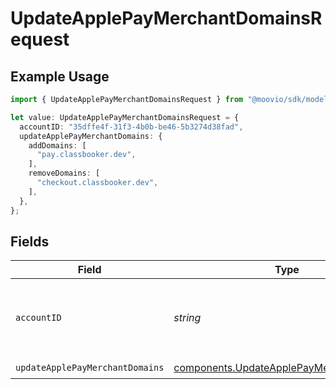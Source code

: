 # UpdateApplePayMerchantDomainsRequest

## Example Usage

```typescript
import { UpdateApplePayMerchantDomainsRequest } from "@moovio/sdk/models/operations";

let value: UpdateApplePayMerchantDomainsRequest = {
  accountID: "35dffe4f-31f3-4b0b-be46-5b3274d38fad",
  updateApplePayMerchantDomains: {
    addDomains: [
      "pay.classbooker.dev",
    ],
    removeDomains: [
      "checkout.classbooker.dev",
    ],
  },
};
```

## Fields

| Field                                                                                                | Type                                                                                                 | Required                                                                                             | Description                                                                                          |
| ---------------------------------------------------------------------------------------------------- | ---------------------------------------------------------------------------------------------------- | ---------------------------------------------------------------------------------------------------- | ---------------------------------------------------------------------------------------------------- |
| `accountID`                                                                                          | *string*                                                                                             | :heavy_check_mark:                                                                                   | ID of the Moov account representing the merchant.                                                    |
| `updateApplePayMerchantDomains`                                                                      | [components.UpdateApplePayMerchantDomains](../../models/components/updateapplepaymerchantdomains.md) | :heavy_check_mark:                                                                                   | N/A                                                                                                  |